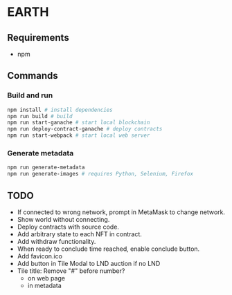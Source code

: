 # EARTH

## Requirements

- npm

## Commands

### Build and run
```bash
npm install # install dependencies
npm run build # build
npm run start-ganache # start local blockchain
npm run deploy-contract-ganache # deploy contracts
npm run start-webpack # start local web server
```

### Generate metadata
```bash
npm run generate-metadata
npm run generate-images # requires Python, Selenium, Firefox
```


## TODO

- If connected to wrong network, prompt in MetaMask to change network.
- Show world without connecting.
- Deploy contracts with source code.
- Add arbitrary state to each NFT in contract.
- Add withdraw functionality.
- When ready to conclude time reached, enable conclude button.
- Add favicon.ico
- Add button in Tile Modal to LND auction if no LND
- Tile title: Remove "#" before number?
    - on web page
    - in metadata

